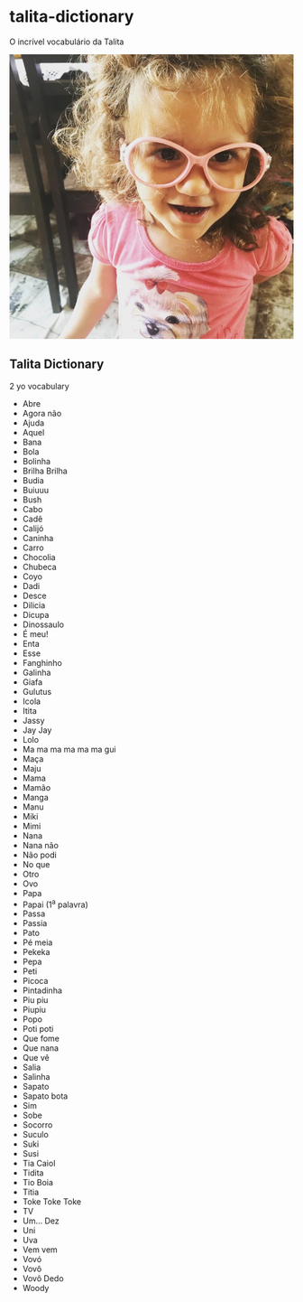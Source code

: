 # talita-dictionary

O incrível vocabulário da Talita

![](img/talita.jpg)

## Talita Dictionary

2 yo vocabulary

- Abre
- Agora não
- Ajuda
- Aquel
- Bana
- Bola
- Bolinha
- Brilha Brilha
- Budia
- Buiuuu
- Bush
- Cabo
- Cadê
- Calijó
- Caninha
- Carro
- Chocolia
- Chubeca
- Coyo
- Dadi
- Desce
- Dilicia
- Dicupa
- Dinossaulo
- É meu!
- Enta
- Esse
- Fanghinho
- Galinha
- Giafa
- Gulutus
- Icola
- Itita
- Jassy
- Jay Jay
- Lolo
- Ma ma ma ma ma ma gui
- Maça
- Maju
- Mama
- Mamão
- Manga
- Manu
- Miki
- Mimi
- Nana
- Nana não
- Não podi
- No que
- Otro
- Ovo
- Papa
- Papai (1<sup>a</sup> palavra)
- Passa
- Passia
- Pato
- Pé meia
- Pekeka
- Pepa
- Peti
- Picoca
- Pintadinha
- Piu piu
- Piupiu
- Popo
- Poti poti
- Que fome
- Que nana
- Que vê
- Salia
- Salinha
- Sapato
- Sapato bota
- Sim
- Sobe
- Socorro
- Suculo
- Suki
- Susi
- Tia Caiol
- Tidita
- Tio Boia
- Titia
- Toke Toke Toke
- TV
- Um... Dez
- Uni
- Uva
- Vem vem
- Vovó
- Vovô
- Vovô Dedo
- Woody
